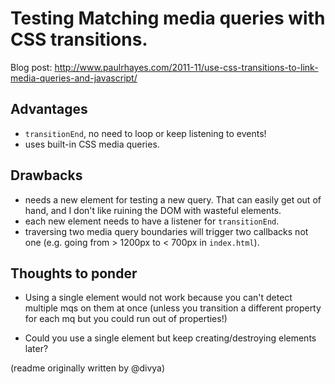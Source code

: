 # Testing Matching media queries with CSS transitions.

Blog post: http://www.paulrhayes.com/2011-11/use-css-transitions-to-link-media-queries-and-javascript/

## Advantages
- `transitionEnd`, no need to loop or keep listening to events!
- uses built-in CSS media queries.

## Drawbacks
- needs a new element for testing a new query. That can easily get out of hand, and I don't like ruining the DOM with wasteful elements.
- each new element needs to have a listener for `transitionEnd`.
- traversing two media query boundaries will trigger two callbacks not one (e.g. going from > 1200px to < 700px in `index.html`).

## Thoughts to ponder

- Using a single element would not work because you can't detect multiple mqs on them at once (unless you transition a different property for each mq but you could run out of properties!)

- Could you use a single element but keep creating/destroying elements later?

(readme originally written by @divya)